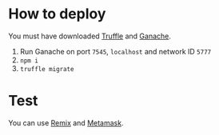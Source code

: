 # How to deploy

You must have downloaded [Truffle](https://truffleframework.com/) and [Ganache](https://truffleframework.com/ganache).

1. Run Ganache on port `7545`, `localhost` and network ID `5777`
2. `npm i`
3. `truffle migrate`

# Test

You can use [Remix](https://remix.ethereum.org/) and [Metamask](https://metamask.io/).

